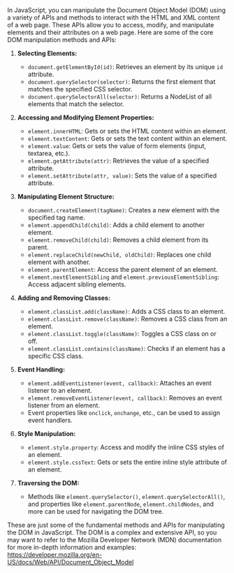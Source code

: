 In JavaScript, you can manipulate the Document Object Model (DOM) using a variety of APIs and methods to interact with the HTML and XML content of a web page. These APIs allow you to access, modify, and manipulate elements and their attributes on a web page. Here are some of the core DOM manipulation methods and APIs:

1. **Selecting Elements:**
    - `document.getElementById(id)`: Retrieves an element by its unique `id` attribute.
    - `document.querySelector(selector)`: Returns the first element that matches the specified CSS selector.
    - `document.querySelectorAll(selector)`: Returns a NodeList of all elements that match the selector.

2. **Accessing and Modifying Element Properties:**
    - `element.innerHTML`: Gets or sets the HTML content within an element.
    - `element.textContent`: Gets or sets the text content within an element.
    - `element.value`: Gets or sets the value of form elements (input, textarea, etc.).
    - `element.getAttribute(attr)`: Retrieves the value of a specified attribute.
    - `element.setAttribute(attr, value)`: Sets the value of a specified attribute.

3. **Manipulating Element Structure:**
    - `document.createElement(tagName)`: Creates a new element with the specified tag name.
    - `element.appendChild(child)`: Adds a child element to another element.
    - `element.removeChild(child)`: Removes a child element from its parent.
    - `element.replaceChild(newChild, oldChild)`: Replaces one child element with another.
    - `element.parentElement`: Access the parent element of an element.
    - `element.nextElementSibling` and `element.previousElementSibling`: Access adjacent sibling elements.

4. **Adding and Removing Classes:**
    - `element.classList.add(className)`: Adds a CSS class to an element.
    - `element.classList.remove(className)`: Removes a CSS class from an element.
    - `element.classList.toggle(className)`: Toggles a CSS class on or off.
    - `element.classList.contains(className)`: Checks if an element has a specific CSS class.

5. **Event Handling:**
    - `element.addEventListener(event, callback)`: Attaches an event listener to an element.
    - `element.removeEventListener(event, callback)`: Removes an event listener from an element.
    - Event properties like `onclick`, `onchange`, etc., can be used to assign event handlers.

6. **Style Manipulation:**
    - `element.style.property`: Access and modify the inline CSS styles of an element.
    - `element.style.cssText`: Gets or sets the entire inline style attribute of an element.

7. **Traversing the DOM:**
    - Methods like `element.querySelector()`, `element.querySelectorAll()`, and properties like `element.parentNode`, `element.childNodes`, and more can be used for navigating the DOM tree.

These are just some of the fundamental methods and APIs for manipulating the DOM in JavaScript. The DOM is a complex and extensive API, so you may want to refer to the Mozilla Developer Network (MDN) documentation for more in-depth information and examples: https://developer.mozilla.org/en-US/docs/Web/API/Document_Object_Model